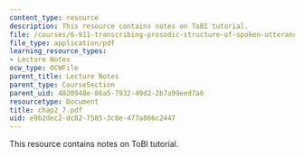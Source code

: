 ```yaml
---
content_type: resource
description: This resource contains notes on ToBI tutorial.
file: /courses/6-911-transcribing-prosodic-structure-of-spoken-utterances-with-tobi-january-iap-2006/e9b2dec2dc8275853c8e477a866c2447_chap2_7.pdf
file_type: application/pdf
learning_resource_types:
- Lecture Notes
ocw_type: OCWFile
parent_title: Lecture Notes
parent_type: CourseSection
parent_uid: 4820948e-86a5-7932-49d2-2b7a99eed7a6
resourcetype: Document
title: chap2_7.pdf
uid: e9b2dec2-dc82-7585-3c8e-477a866c2447
---
```

This resource contains notes on ToBI tutorial.

